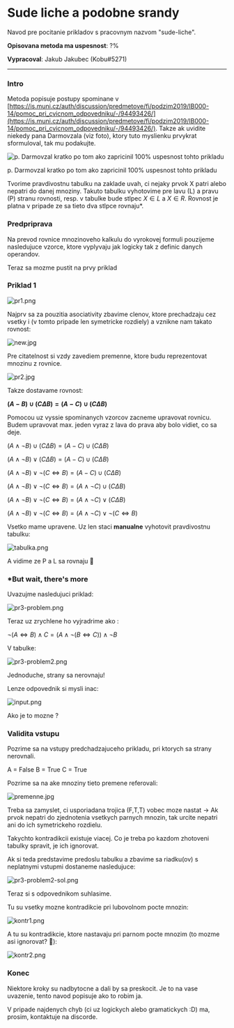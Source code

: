 # Sude liche a podobne srandy

Navod pre pocitanie prikladov s pracovnym nazvom "sude-liche". 

**Opisovana metoda ma uspesnost**: ?%

**Vypracoval**: Jakub Jakubec (Kobu#5271)

---

### Intro

Metoda popisuje postupy spominane v [https://is.muni.cz/auth/discussion/predmetove/fi/podzim2019/IB000-14/pomoc_pri_cvicnom_odpovedniku/-/94493426/](https://is.muni.cz/auth/discussion/predmetove/fi/podzim2019/IB000-14/pomoc_pri_cvicnom_odpovedniku/-/94493426/). Takze ak uvidite niekedy pana Darmovzala (viz foto), ktory tuto myslienku prvykrat sformuloval, tak mu podakujte.

![p. Darmovzal kratko po tom ako zapricinil 100% uspesnost tohto prikladu](Sude%20liche%20a%20podobne%20srandy%20c7130d5002b04aad85ec09f8a18480e5/flat750x075f-pad750x1000f8f8f8.jpg)

p. Darmovzal kratko po tom ako zapricinil 100% uspesnost tohto prikladu

Tvorime pravdivostnu tabulku na zaklade uvah, ci nejaky prvok X patri alebo nepatri do danej mnoziny. Takuto tabulku vyhotovime pre lavu (L) a pravu (P) stranu rovnosti, resp. v tabulke bude stlpec $X \in L$ a $X \in R$. Rovnost je platna v pripade ze sa tieto dva stlpce rovnaju*.

### Predpriprava

Na prevod rovnice mnozinoveho kalkulu do vyrokovej formuli pouzijeme nasledujuce vzorce, ktore vyplyvaju jak logicky tak z definic danych operandov.

[ ](Sude%20liche%20a%20podobne%20srandy%20c7130d5002b04aad85ec09f8a18480e5%2032bedcaa56d84b1b93a5fa82620c8c61.csv)

Teraz sa mozme pustit na prvy priklad

### Priklad 1

![pr1.png](Sude%20liche%20a%20podobne%20srandy%20c7130d5002b04aad85ec09f8a18480e5/pr1.png)

Najprv sa za pouzitia asociativity zbavime clenov, ktore prechadzaju cez vsetky i (v tomto pripade len symetricke rozdiely) a vznikne nam takato rovnost:

![new.jpg](Sude%20liche%20a%20podobne%20srandy%20c7130d5002b04aad85ec09f8a18480e5/new.jpg)

Pre citatelnost si vzdy zavediem premenne, ktore budu reprezentovat mnozinu z rovnice.

![pr2.jpg](Sude%20liche%20a%20podobne%20srandy%20c7130d5002b04aad85ec09f8a18480e5/pr2.jpg)

Takze dostavame rovnost:

**$(A - B) \cup ( C Δ B) = (A - C) \cup ( C Δ B)$**

Pomocou uz vyssie spominanych vzorcov zacneme upravovat rovnicu. Budem upravovat max. jeden vyraz z lava do prava  aby bolo vidiet, co sa deje.

$(A ∧¬B) ∪ ( C Δ B) = (A - C) ∪ ( C Δ B)$

$(A ∧¬B) ∨ ( C Δ B) = (A - C) ∪ ( C Δ B)$

$(A ∧¬B) ∨ ¬( C \iff B) = (A - C) ∪ ( C Δ B)$

$(A ∧¬B) ∨ ¬( C \iff B) = (A ∧¬ C) ∪ ( C Δ B)$

$(A ∧¬B) ∨ ¬( C \iff B) = (A ∧¬ C) ∨ ( C Δ B)$

$(A ∧¬B) ∨ ¬( C \iff B) = (A ∧¬ C) ∨ ¬( C \iff B)$

Vsetko mame upravene. Uz len staci **manualne** vyhotovit pravdivostnu tabulku:

![tabulka.png](Sude%20liche%20a%20podobne%20srandy%20c7130d5002b04aad85ec09f8a18480e5/tabulka.png)

A vidime ze P a L sa rovnaju 🙂

### *But wait, there's more

Uvazujme nasledujuci priklad:

![pr3-problem.png](Sude%20liche%20a%20podobne%20srandy%20c7130d5002b04aad85ec09f8a18480e5/pr3-problem.png)

Teraz uz zrychlene ho vyjradrime ako :

$¬(A \iff B) ∧ C = (A ∧¬ (B \iff C)) ∧¬B$ 

V tabulke:

![pr3-problem2.png](Sude%20liche%20a%20podobne%20srandy%20c7130d5002b04aad85ec09f8a18480e5/pr3-problem2.png)

Jednoduche, strany sa nerovnaju!

Lenze odpovednik si mysli inac:

![input.png](Sude%20liche%20a%20podobne%20srandy%20c7130d5002b04aad85ec09f8a18480e5/input.png)

Ako je to mozne ?

### Validita vstupu

Pozrime sa na vstupy predchadzajuceho prikladu, pri ktorych sa strany nerovnali.

A = False
B = True
C = True

Pozrime sa na ake mnoziny tieto premene referovali:

![premenne.jpg](Sude%20liche%20a%20podobne%20srandy%20c7130d5002b04aad85ec09f8a18480e5/premenne.jpg)

Treba sa zamyslet, ci usporiadana trojica (F,T,T) vobec moze nastat → Ak prvok nepatri do zjednotenia vsetkych parnych mnozin, tak urcite nepatri ani do ich symetrickeho rozdielu.

Takychto kontradikcii existuje viacej. Co je treba po kazdom zhotoveni tabulky spravit, je ich ignorovat.

Ak si teda predstavime predoslu tabulku a zbavime sa riadku(ov) s neplatnymi vstupmi dostaneme nasledujuce: 

![pr3-problem2-sol.png](Sude%20liche%20a%20podobne%20srandy%20c7130d5002b04aad85ec09f8a18480e5/pr3-problem2-sol.png)

Teraz si s odpovednikom suhlasime.

Tu su vsetky mozne kontradikcie pri lubovolnom pocte mnozin:

![kontr1.png](Sude%20liche%20a%20podobne%20srandy%20c7130d5002b04aad85ec09f8a18480e5/kontr1.png)

A tu su kontradikcie, ktore nastavaju pri parnom pocte mnozim (to mozme asi ignorovat? 🤷):

![kontr2.png](Sude%20liche%20a%20podobne%20srandy%20c7130d5002b04aad85ec09f8a18480e5/kontr2.png)

### Konec

Niektore kroky su nadbytocne a dali by sa preskocit. Je to na vase uvazenie, tento navod popisuje ako to robim ja.

V pripade najdenych chyb (ci uz logickych alebo gramatickych :D) ma, prosim, kontaktuje na discorde.
